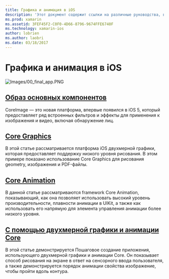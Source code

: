 ```yaml
---
title: Графика и анимация в iOS
description: 'Этот документ содержит ссылки на различные руководства, в которых обсуждаются способы использования платформы образ основных компонентов, Core Graphics и базовой анимации в Xamarin.iOS.'
ms.prod: xamarin
ms.assetid: 3FEF45F2-C0F0-4D66-8796-9674FFE6740F
ms.technology: xamarin-ios
author: lobrien
ms.author: laobri
ms.date: 03/18/2017
---
```


# <a name="graphics-and-animation-in-ios"></a>Графика и анимация в iOS

![Images/00_final_app.PNG](images/00-final-app.png "Запустите пример приложения")

##  <a name="core-imageiosplatformgraphics-animation-iosintroduction-to-coreimagemd"></a>[Образ основных компонентов](~/ios/platform/graphics-animation-ios/introduction-to-coreimage.md)

CoreImage — это новая платформа, впервые появился в iOS 5, который предоставляет ряд встроенных фильтров и эффекты для применения к изображения и видео, включая обнаружение лиц.

##  <a name="core-graphicsiosplatformgraphics-animation-ioscore-graphicsmd"></a>[Core Graphics](~/ios/platform/graphics-animation-ios/core-graphics.md)

В этой статье рассматривается платформа iOS двухмерной графики, которая предоставляет поддержку низкого уровня рисования. В этом примере показано использование Core Graphics для рисования geometry, изображения и PDF-файлы.

##  <a name="core-animationiosplatformgraphics-animation-ioscore-animationmd"></a>[Core Animation](~/ios/platform/graphics-animation-ios/core-animation.md)

В данной статье рассматриваются framework Core Animation, показывающий, как она позволяет использовать высокий уровень производительности, плавности анимации в UIKit, а также как использовать его напрямую для элемента управления анимации более низкого уровня.

##  <a name="using-core-graphics-and-core-animationiosplatformgraphics-animation-iosgraphics-animation-walkthroughmd"></a>[С помощью двухмерной графики и анимации Core](~/ios/platform/graphics-animation-ios/graphics-animation-walkthrough.md)

В этой статье демонстрируется Пошаговое создание приложения, использующего двухмерной графики и анимации Core. Он показывает способ рисования на экране в ответ на сенсорного ввода пользователя, а также демонстрируется порядок анимации свойства изображение, чтобы пройти вдоль контура.
